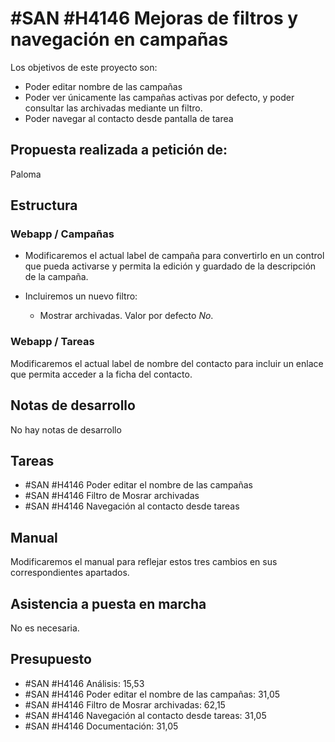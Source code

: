 # #SAN #H4146 Mejoras de filtros y navegación en campañas

Los objetivos de este proyecto son:
+ Poder editar nombre de las campañas
+ Poder ver únicamente las campañas activas por defecto, y poder consultar las archivadas mediante un filtro.
+ Poder navegar al contacto desde pantalla de tarea

## Propuesta realizada a petición de:
Paloma

## Estructura

### Webapp / Campañas
+ Modificaremos el actual label de campaña para convertirlo en un control que pueda activarse y permita la edición y guardado de la descripción de la campaña.

+ Incluiremos un nuevo filtro:
    + Mostrar archivadas. Valor por defecto _No_.

### Webapp / Tareas
Modificaremos el actual label de nombre del contacto para incluir un enlace que permita acceder a la ficha del contacto.

## Notas de desarrollo
No hay notas de desarrollo



## Tareas
* #SAN #H4146 Poder editar el nombre de las campañas
* #SAN #H4146 Filtro de Mosrar archivadas
* #SAN #H4146 Navegación al contacto desde tareas


## Manual
Modificaremos el manual para reflejar estos tres cambios en sus correspondientes apartados.

## Asistencia a puesta en marcha
No es necesaria.

## Presupuesto
* #SAN #H4146 Análisis: 15,53
* #SAN #H4146 Poder editar el nombre de las campañas: 31,05
* #SAN #H4146 Filtro de Mosrar archivadas: 62,15
* #SAN #H4146 Navegación al contacto desde tareas: 31,05
* #SAN #H4146 Documentación: 31,05
